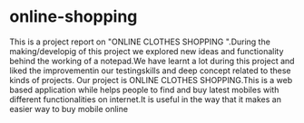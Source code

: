 # online-shopping
This is a project report on "ONLINE CLOTHES SHOPPING ".During the making/developig of this project we explored new ideas and functionality behind the working of a notepad.We have learnt a lot during this project and liked the improvementin our testingskills and deep concept related to these kinds of projects.
Our project is ONLINE CLOTHES SHOPPING.This is a web based application while helps people to find and buy latest mobiles with different functionalities
on internet.It is useful in the way that it makes an easier way to buy mobile online
